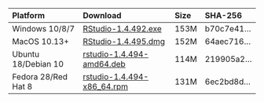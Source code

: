 
| Platform            | Download                                                                                                                                                              | Size | SHA-256                                                                                                              |
| :------------------ | :-------------------------------------------------------------------------------------------------------------------------------------------------------------------- | :--- | :------------------------------------------------------------------------------------------------------------------- |
| Windows 10/8/7      | <a href="https://s3.amazonaws.com/rstudio-ide-build/desktop/windows/RStudio-1.4.492.exe"><i class="fa fa-download"></i> RStudio-1.4.492.exe</a>                       | 153M | <span class="sha256" data-sha256="b70c7e415cbf19fb268917e12fa9b1620a999c208a7989daf91af2284a4013de">b70c7e41…</span> |
| MacOS 10.13+        | <a href="https://s3.amazonaws.com/rstudio-ide-build/desktop/macos/RStudio-1.4.495.dmg"><i class="fa fa-download"></i> RStudio-1.4.495.dmg</a>                         | 152M | <span class="sha256" data-sha256="64aec7161c076c6c25cb697e8d43c0c5948947df54e4fd44272f23cba827042a">64aec716…</span> |
| Ubuntu 18/Debian 10 | <a href="https://s3.amazonaws.com/rstudio-ide-build/desktop/bionic/amd64/rstudio-1.4.494-amd64.deb"><i class="fa fa-download"></i> rstudio-1.4.494-amd64.deb</a>      | 114M | <span class="sha256" data-sha256="219905a2f80e5aca75c47c6811c2257fece20c834feee751ff95de55041c3edb">219905a2…</span> |
| Fedora 28/Red Hat 8 | <a href="https://s3.amazonaws.com/rstudio-ide-build/desktop/centos8/x86_64/rstudio-1.4.494-x86_64.rpm"><i class="fa fa-download"></i> rstudio-1.4.494-x86\_64.rpm</a> | 131M | <span class="sha256" data-sha256="6ec2bd8d5c347e99655cfb66a22c41f5777e6a192bf702912bad8d24820c64de">6ec2bd8d…</span> |
